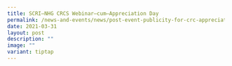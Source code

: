 ```yaml
---
title: SCRI–NHG CRCS Webinar–cum–Appreciation Day
permalink: /news-and-events/news/post-event-publicity-for-crc-appreciation-day/
date: 2021-03-31
layout: post
description: ""
image: ""
variant: tiptap
---
```

